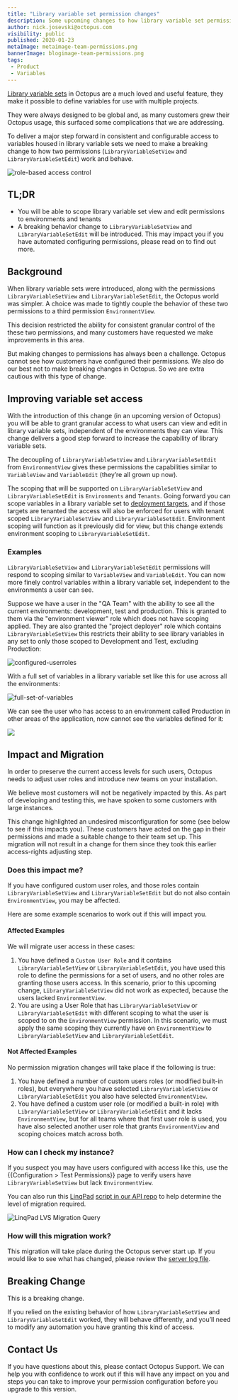 ```yaml
---
title: "Library variable set permission changes"
description: Some upcoming changes to how library variable set permissions work
author: nick.josevski@octopus.com
visibility: public
published: 2020-01-23
metaImage: metaimage-team-permissions.png
bannerImage: blogimage-team-permissions.png
tags:
 - Product
 - Variables
---
```


[Library variable sets](https://octopus.com/docs/deployment-process/variables/library-variable-sets) in Octopus are a much loved and useful feature, they make it possible to define variables for use with multiple projects.

They were always designed to be global and, as many customers grew their Octopus usage, this surfaced some complications that we are addressing.

To deliver a major step forward in consistent and configurable access to variables housed in library variable sets we need to make a breaking change to how two permissions (`LibraryVariableSetView` and `LibraryVariableSetEdit`) work and behave.

![role-based access control](blogimage-team-permissions.png)

## TL;DR
 - You will be able to scope library variable set view and edit permissions to environments and tenants
 - A breaking behavior change to  `LibraryVariableSetView` and `LibraryVariableSetEdit` will be introduced. This may impact you if you have automated configuring permissions, please read on to find out more.

## Background

When library variable sets were introduced, along with the permissions `LibraryVariableSetView` and `LibraryVariableSetEdit`, the Octopus world was simpler. A choice was made to tightly couple the behavior of these two permissions to a third permission `EnvironmentView`.

This decision restricted the ability for consistent granular control of the these two permissions, and many customers have requested we make improvements in this area.

But making changes to permissions has always been a challenge. Octopus cannot see how customers have configured their permissions. We also do our best not to make breaking changes in Octopus. So we are extra cautious with this type of change.

## Improving variable set access

With the introduction of this change (in an upcoming version of Octopus) you will be able to grant granular access to what users can view and edit in library variable sets, independent of the environments they can view. This change delivers a good step forward to increase the capability of library variable sets.

The decoupling of `LibraryVariableSetView` and `LibraryVariableSetEdit` from `EnvironmentView` gives these permissions the capabilities similar to `VariableView` and `VariableEdit` (they’re all grown up now).

The scoping that will be supported on `LibraryVariableSetView` and `LibraryVariableSetEdit` is `Environments` and `Tenants`. Going forward you can scope variables in a library variable set to [deployment targets](https://octopus.com/docs/infrastructure/deployment-targets), and if those targets are tenanted the access will also be enforced for users with tenant scoped `LibraryVariableSetView` and `LibraryVariableSetEdit`. Environment scoping will function as it previously did for view, but this change extends environment scoping to `LibraryVariableSetEdit`.

### Examples

`LibraryVariableSetView` and `LibraryVariableSetEdit` permissions will respond to scoping similar to `VariableView` and `VariableEdit`. You can now more finely control variables within a library variable set, independent to the environments a user can see.

Suppose we have a user in the "QA Team" with the ability to see all the current environments: development, test and production. This is granted to them via the "environment viewer" role which does not have scoping applied. They are also granted the "project deployer" role which contains `LibraryVariableSetView` this restricts their ability to see library variables in any set to only those scoped to Development and Test, excluding Production:

![configured-userroles](blogimage-configured-userroles.png)

With a full set of variables in a library variable set like this for use across all the environments:

![full-set-of-variables](blogimage-fullset-variables.png)

We can see the user who has access to an environment called Production in other areas of the application, now cannot see the variables defined for it:

![](blogimage-variables-for-restricted-user.png)

## Impact and Migration

In order to preserve the current access levels for such users, Octopus needs to adjust user roles and introduce new teams on your installation.

We believe most customers will not be negatively impacted by this. As part of developing and testing this, we have spoken to some customers with large instances.

This change highlighted an undesired misconfiguration for some (see below to see if this impacts you). These customers have acted on the gap in their permissions and made a suitable change to their team set up. This migration will not result in a change for them since they took this earlier access-rights adjusting step.

### Does this impact me?

If you have configured custom user roles, and those roles contain `LibraryVariableSetView` and `LibraryVariableSetEdit` but do not also contain `EnvironmentView`, you may be affected.

Here are some example scenarios to work out if this will impact you.

#### Affected Examples

We will migrate user access in these cases:

  1. You have defined a `Custom User Role` and it contains `LibraryVariableSetView` or `LibraryVariableSetEdit`, you have used this role to define the permissions for a set of users, and no other roles are granting those users access. In this scenario, prior to this upcoming change, `LibraryVariableSetView` did not work as expected, because the users lacked `EnvironmentView`.
  2. You are using a User Role that has `LibraryVariableSetView` or `LibraryVariableSetEdit` with different scoping to what the user is scoped to on the `EnvironmentView` permission. In this scenario, we must apply the same scoping they currently have on `EnvironmentView` to `LibraryVariableSetView` and `LibraryVariableSetEdit`.

#### Not Affected Examples

No permission migration changes will take place if the following is true:

  1. You have defined a number of custom users roles (or modified built-in roles), but everywhere you have selected `LibraryVariableSetView` or `LibraryVariableSetEdit` you also have selected `EnvironmentView`.
  2. You have defined a custom user role (or modified a built-in role) with `LibraryVariableSetView` or `LibraryVariableSetEdit` and it lacks `EnvironmentView`, but for all teams where that first user role is used, you have also selected another user role that grants `EnvironmentView` and scoping choices match across both.


### How can I check my instance?

If you suspect you may have users configured with access like this, use the {{Configuration > Test Permissions}} page to verify users have `LibraryVariableSetView` but lack `EnvironmentView`.

You can also run this [LinqPad](https://www.linqpad.net/) [script in our API repo](https://github.com/OctopusDeploy/OctopusDeploy-Api/blob/master/Octopus.Client/LINQPad/CheckMigratoinRequirementsForLvsChange.linq) to help determine the level of migration required.


![LinqPad LVS Migration Query](blogimage-linqpad-example-run.png)


### How will this migration work?

This migration will take place during the Octopus server start up. If you would like to see what has changed, please review the [server log file](https://octopus.com/docs/support/log-files).


## Breaking Change

This is a breaking change.

If you relied on the existing behavior of how `LibraryVariableSetView` and `LibraryVariableSetEdit` worked, they will behave differently, and you’ll need to modify any automation you have granting this kind of access.

## Contact Us

If you have questions about this, please contact Octopus Support. We can help you with confidence to work out if this will have any impact on you and steps you can take to improve your permission configuration before you upgrade to this version.
